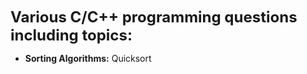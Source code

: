 <font size = "5"><b>Various C/C++ programming questions including topics:</b></font>
- <b>Sorting Algorithms:</b> Quicksort
